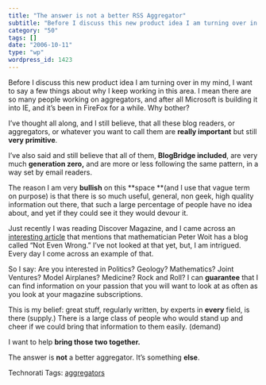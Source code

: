 ```yaml
---
title: "The answer is not a better RSS Aggregator"
subtitle: "Before I discuss this new product idea I am turning over in my mind, I want to say a few things abou..."
category: "50"
tags: []
date: "2006-10-11"
type: "wp"
wordpress_id: 1423
---
```

Before I discuss this new product idea I am turning over in my mind, I want to say a few things about why I keep working in this area. I mean there are so many people working on aggregators, and after all Microsoft is building it into IE, and it’s been in FireFox for a while. Why bother?

I’ve thought all along, and I still believe, that all these blog readers, or aggregators, or whatever you want to call them are **really important** but still **very primitive**. 

I’ve also said and still believe that all of them, **BlogBridge included**, are very much **generation zero,** and are more or less following the same pattern, in a way set by email readers. 

The reason I am very **bullish** on this **space **(and I use that vague term on purpose) is that there is so much useful, general, non geek, high quality information out there, that such a large percentage of people have no idea about, and yet if they could see it they would devour it.

Just recently I was reading Discover Magazine, and I came across an [interesting article](http://www.discover.com/issues/feb-06/departments/dialogue-woit/) that mentions that mathematician Peter Woit has a blog called “Not Even Wrong.” I’ve not looked at that yet, but, I am intrigued. Every day I come across an example of that. 

So I say: Are you interested in Politics? Geology? Mathematics? Joint Ventures? Model Airplanes? Medicine? Rock and Roll? I can **guarantee** that I can find information on your passion that you will want to look at as often as you look at your magazine subscriptions.

This is my belief: great stuff, regularly written, by experts in **every** field, is there (supply.) There is a large class of people who would stand up and cheer if we could bring that information to them easily. (demand) 

I want to help **bring those two together.**

The answer is **not** a better aggregator. It’s something **else**. 

Technorati Tags: [aggregators](http://www.technorati.com/tag/aggregators)